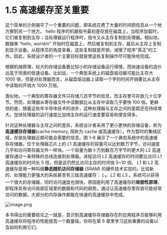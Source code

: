 # 1.5 高速缓存至关重要

这个简单的示例揭平了一个重要的问题，即系统花费了大量的时间把信息从一个地方挪到另一个地方。 hello 程序的机器指令最初是存放在磁盘上，当程序加载时，它们被复制到主存；当处理器运行程序时，指令又从主存复制到处理器。相似地，数据串 “hello, world/n” 开始时在磁盘上，然后被复制到主存，最后从主存上复制到显示设备。从程序员的角度来看，这些复制就是开销，减慢了程序“真正”的工作。因此，系统设计者的一个主要目标就是使这些复制操作尽可能快地完成。

根据机械原理，较大的存储设备要比较小的存储设备运行得慢，而快速设备的造价远高于同类的低速设备。比如说，一个典型系统上的磁盘驱动器可能比主存大 1000 倍，但是对处理器而言，从磁盘驱动器上读取一个字的时间开销要比从主存中读取的开销大 1000 万倍。

类似地，一个典型的寄存器文件只存储几百字节的信息，而主存里可存放几十亿字节。然而，处理器从寄存器文件中读数据比从主存中读取几乎要快 100 倍。更麻烦的是，随着这些年半导体技术的进步，这种处理器与主存之间的差距还在持续增大。加快处理器的运行速度比加快主存的运行速度要容易和便宜得多。

针对这种处理器与主存之间的差异，系统设计者采用了更小更快的存储设备，称为**高速缓存存储器**(cache memory, 简称为 cache 或高速缓存），作为暂时的集结区域，存放处理器近期可能会需要的信息。图 1-8 展示了一个典型系统中的高速缓存存储器。位于处理器芯片上的 $L1$ 高速缓存的容量可以达到数万字节，访问速度几乎和访问寄存器文件一样快。一个容量为数十万到数百万字节的更大的 $L2$ 高速缓存通过一条特殊的总线连接到处理器。进程访问 $L2$ 高速缓存的时间要比访问 $L1$ 高速缓存的时间长 5 倍，但是这仍然比访问主存的时间快 5~10 倍。 $L1$ 和 $L2$ 高速缓存是用一种叫做**静态随机访问存储器** (SRAM) 的硬件技术实现的。比较新的、处理能力更强大的系统甚至有三级高速缓存： $L_{1}$、$L2$ 和 $L3$ 。系统可以获得一个很大的存储器，同时访问速度也很快，原因是利用了高速缓存的**局部性原理**，即程序具有访问局部区域里的数据和代码的趋势。通过让高速缓存里存放可能经常访问的数据，大部分的内存操作都能在快速的高速缓存中完成。

![image.png](https://ccccooh.oss-cn-hangzhou.aliyuncs.com/img/202508160233236.png)


本书得出的重要结论之一就是，意识到高速缓存存储器存在的应用程序员能够利用高速缓存将程序的性能提高一个数量级。你将在第 6 章里学习这些重要的设备以及如何利用它们。
